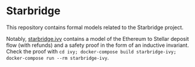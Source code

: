 # Starbridge

This repository contains formal models related to the Starbridge project.

Notably,
[starbridge.ivy](https://github.com/nano-o/Starbridge/blob/main/ivy/shared/starbridge.ivy)
contains a model of the Ethereum to Stellar deposit flow (with refunds) and
a safety proof in the form of an inductive invariant. Check the proof with
`cd ivy; docker-compose build starbridge-ivy; docker-compose run --rm starbridge-ivy`.
